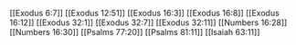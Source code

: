 [[Exodus 6:7]]
[[Exodus 12:51]]
[[Exodus 16:3]]
[[Exodus 16:8]]
[[Exodus 16:12]]
[[Exodus 32:1]]
[[Exodus 32:7]]
[[Exodus 32:11]]
[[Numbers 16:28]]
[[Numbers 16:30]]
[[Psalms 77:20]]
[[Psalms 81:11]]
[[Isaiah 63:11]]
